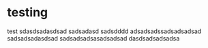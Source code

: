 # testing
test
sdasdsadasdsad
sadsadasd
sadsdddd
adsadsadssadsadsadsad
sadsadsadasdsad
sadsadsadsasadsadsad
dasdsadsadsadsa
